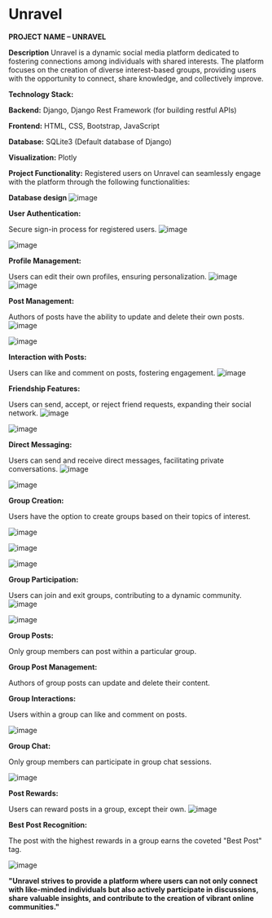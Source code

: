 # Unravel
**PROJECT NAME – UNRAVEL**

**Description**
Unravel is a dynamic social media platform dedicated to fostering connections among individuals with shared interests. The platform focuses on the creation of diverse interest-based groups, providing users with the opportunity to connect, share knowledge, and collectively improve.

**Technology Stack:**

**Backend:** Django, Django Rest Framework (for building restful APIs)


**Frontend:** HTML, CSS, Bootstrap, JavaScript


**Database:** SQLite3 (Default database of Django)


**Visualization:** Plotly



**Project Functionality:**
Registered users on Unravel can seamlessly engage with the platform through the following functionalities:

**Database design**
![image](https://github.com/AnubhavBangari3/Unravel/assets/68240739/4358db32-34af-4fbd-a504-e4f28629cb71)


**User Authentication:**

Secure sign-in process for registered users.
![image](https://github.com/AnubhavBangari3/Unravel/assets/68240739/2aff5f59-587e-4bb3-a6fa-5fcd8b61d6c2)

![image](https://github.com/AnubhavBangari3/Unravel/assets/68240739/49aa6b0b-08bb-4130-b262-4da6ae4144a7)




**Profile Management:**

Users can edit their own profiles, ensuring personalization.
![image](https://github.com/AnubhavBangari3/Unravel/assets/68240739/29d53007-dea9-47f5-9b40-ac14c881fd1c)
![image](https://github.com/AnubhavBangari3/Unravel/assets/68240739/55f1822e-446d-413c-887a-fcf9aea51932)


**Post Management:**

Authors of posts have the ability to update and delete their own posts.
![image](https://github.com/AnubhavBangari3/Unravel/assets/68240739/6a4474b1-ac2a-4ab0-95e5-ef87cbe18076)


![image](https://github.com/AnubhavBangari3/Unravel/assets/68240739/e212ab7a-c6a7-4ecd-ae61-787f7b3a9cba)


**Interaction with Posts:**

Users can like and comment on posts, fostering engagement.
![image](https://github.com/AnubhavBangari3/Unravel/assets/68240739/6b95124c-0cb1-4ca7-95c5-76a2a0249010)

**Friendship Features:**

Users can send, accept, or reject friend requests, expanding their social network.
![image](https://github.com/AnubhavBangari3/Unravel/assets/68240739/95f4ab48-5f95-404c-9018-f345e421b7e2)


![image](https://github.com/AnubhavBangari3/Unravel/assets/68240739/793f5b4e-8dc3-436f-9202-037d84985313)



**Direct Messaging:**

Users can send and receive direct messages, facilitating private conversations.
![image](https://github.com/AnubhavBangari3/Unravel/assets/68240739/b5e3c725-1a1b-4ee6-92c3-3c7bf877888b)


![image](https://github.com/AnubhavBangari3/Unravel/assets/68240739/37987345-a3f0-4775-b2ed-b9c3a9557663)



**Group Creation:**

Users have the option to create groups based on their topics of interest.

![image](https://github.com/AnubhavBangari3/Unravel/assets/68240739/92aa2a27-1821-435c-a535-63cd2182e3f7)


![image](https://github.com/AnubhavBangari3/Unravel/assets/68240739/0a5994f8-e1f5-4408-ba91-e208594aa681)


![image](https://github.com/AnubhavBangari3/Unravel/assets/68240739/95fbeab3-5525-4989-899f-c0b8774a1907)




**Group Participation:**

Users can join and exit groups, contributing to a dynamic community.
![image](https://github.com/AnubhavBangari3/Unravel/assets/68240739/498c0146-c332-410c-889a-196d5cbc9885)


![image](https://github.com/AnubhavBangari3/Unravel/assets/68240739/3d4c5409-7c3b-4ee9-8a24-a4868ec5c183)



**Group Posts:**

Only group members can post within a particular group.

**Group Post Management:**

Authors of group posts can update and delete their content.

**Group Interactions:**

Users within a group can like and comment on posts.

![image](https://github.com/AnubhavBangari3/Unravel/assets/68240739/b1581ed5-c1b7-441c-8da4-742e2a85f808)


**Group Chat:**

Only group members can participate in group chat sessions.

![image](https://github.com/AnubhavBangari3/Unravel/assets/68240739/e96f9975-a531-43fb-aa9f-95f04302b0f4)


**Post Rewards:**

Users can reward posts in a group, except their own.
![image](https://github.com/AnubhavBangari3/Unravel/assets/68240739/4cb28b6b-375a-4243-8f76-983d6df53548)


**Best Post Recognition:**

The post with the highest rewards in a group earns the coveted "Best Post" tag.

![image](https://github.com/AnubhavBangari3/Unravel/assets/68240739/0dd126c5-5557-4118-8ad1-7a94759c81c6)


**"Unravel strives to provide a platform where users can not only connect with like-minded individuals but also actively participate in discussions, share valuable insights, and contribute to the creation of vibrant online communities."**
